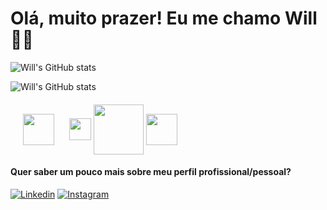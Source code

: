 # Olá, muito prazer! Eu me chamo Will 🤙🏻
![Will's GitHub stats](https://github-readme-stats.vercel.app/api?username=willianlribeiro&show_icons=true&theme=dark)

![Will's GitHub stats](https://github-readme-stats.vercel.app/api/top-langs/?username=willianlribeiro&hide_progress=true&theme=dark)

#### 
<div>
  <img align="center" hspace="20"src="https://user-images.githubusercontent.com/131932405/252513185-3ec3c5c5-e380-4906-ba6e-0753aa14fea2.png" width="50px">
    <img align="center" src="https://user-images.githubusercontent.com/131932405/252515277-9850898a-f0c9-4fd1-9b0e-445db0878e98.png" width="35px">
    <img align="center" src="https://user-images.githubusercontent.com/131932405/252515803-dab55858-4695-4740-813d-0b16d4110264.png" width="80px">
     <img align="center" src="https://user-images.githubusercontent.com/131932405/252518247-01ae539b-629f-4e2d-940e-09ea5d48d3d7.png" width="50px">
<div/>

#### Quer saber um pouco mais sobre meu perfil profissional/pessoal?

[![Linkedin](https://img.shields.io/badge/LinkedIn-0077B5?style=for-the-badge&logo=linkedin&logoColor=white)](https://www.linkedin.com/in/willian-luciano-ribeiro-9b4332270/)
[![Instagram](	https://img.shields.io/badge/Instagram-E4405F?style=for-the-badge&logo=instagram&logoColor=white)](https://www.instagram.com/will_lribeiro/)
